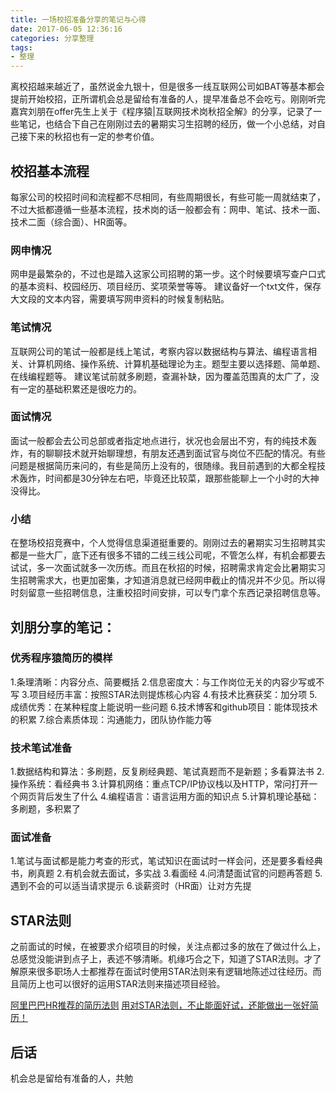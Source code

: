```yaml
---
title: 一场校招准备分享的笔记与心得
date: 2017-06-05 12:36:16
categories: 分享整理
tags:
- 整理
---
```


离校招越来越近了，虽然说金九银十，但是很多一线互联网公司如BAT等基本都会提前开始校招，正所谓机会总是留给有准备的人，提早准备总不会吃亏。刚刚听完嘉宾刘朋在offer先生上关于《程序猿|互联网技术岗秋招全解》的分享，记录了一些笔记，也结合下自己在刚刚过去的暑期实习生招聘的经历，做一个小总结，对自己接下来的秋招也有一定的参考价值。
<!-- more -->
## 校招基本流程

每家公司的校招时间和流程都不尽相同，有些周期很长，有些可能一周就结束了，不过大抵都遵循一些基本流程，技术岗的话一般都会有：网申、笔试、技术一面、技术二面（综合面）、HR面等。

### 网申情况

网申是最繁杂的，不过也是踏入这家公司招聘的第一步。这个时候要填写查户口式的基本资料、校园经历、项目经历、奖项荣誉等等。
建议备好一个txt文件，保存大文段的文本内容，需要填写网申资料的时候复制粘贴。

### 笔试情况

互联网公司的笔试一般都是线上笔试，考察内容以数据结构与算法、编程语言相关、计算机网络、操作系统、计算机基础理论为主。题型主要以选择题、简单题、在线编程题等。
建议笔试前就多刷题，查漏补缺，因为覆盖范围真的太广了，没有一定的基础积累还是很吃力的。

### 面试情况

面试一般都会去公司总部或者指定地点进行，状况也会层出不穷，有的纯技术轰炸，有的聊聊技术就开始聊理想，有朋友还遇到面试官与岗位不匹配的情况。有些问题是根据简历来问的，有些是简历上没有的，很随缘。我目前遇到的大都全程技术轰炸，时间都是30分钟左右吧，毕竟还比较菜，跟那些能聊上一个小时的大神没得比。

### 小结

在整场校招竞赛中，个人觉得信息渠道挺重要的。刚刚过去的暑期实习生招聘其实都是一些大厂，底下还有很多不错的二线三线公司呢，不管怎么样，有机会都要去试试，多一次面试就多一次历练。而且在秋招的时候，招聘需求肯定会比暑期实习生招聘需求大，也更加密集，才知道消息就已经网申截止的情况并不少见。所以得时刻留意一些招聘信息，注重校招时间安排，可以专门拿个东西记录招聘信息等。


## 刘朋分享的笔记：

### 优秀程序猿简历的模样

1.条理清晰：内容分点、简要概括
2.信息密度大：与工作岗位无关的内容少写或不写
3.项目经历丰富：按照STAR法则提炼核心内容
4.有技术比赛获奖：加分项
5.成绩优秀：在某种程度上能说明一些问题
6.技术博客和github项目：能体现技术的积累
7.综合素质体现：沟通能力，团队协作能力等

### 技术笔试准备

1.数据结构和算法：多刷题，反复刷经典题、笔试真题而不是新题；多看算法书
2.操作系统：看经典书
3.计算机网络：重点TCP/IP协议栈以及HTTP，常问打开一个网页背后发生了什么
4.编程语言：语言运用方面的知识点
5.计算机理论基础：多刷题，多积累了

### 面试准备

1.笔试与面试都是能力考查的形式，笔试知识在面试时一样会问，还是要多看经典书，刷真题
2.有机会就去面试，多实战
3.看面经
4.问清楚面试官的问题再答题
5.遇到不会的可以适当请求提示
6.谈薪资时（HR面）让对方先提

## STAR法则

之前面试的时候，在被要求介绍项目的时候，关注点都过多的放在了做过什么上，总感觉没能讲到点子上，表述不够清晰。机缘巧合之下，知道了STAR法则。才了解原来很多职场人士都推荐在面试时使用STAR法则来有逻辑地陈述过往经历。而且简历上也可以很好的运用STAR法则来描述项目经验。

[阿里巴巴HR推荐的简历法则](http://www.jianshu.com/p/e3398610b846)
[用对STAR法则，不止能面好试，还能做出一张好简历！](https://mp.weixin.qq.com/s/c04QXXXvbUSla38HvAgtKg)

## 后话

机会总是留给有准备的人，共勉